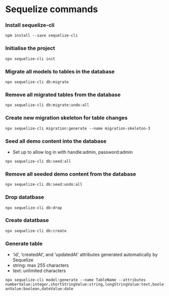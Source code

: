 # Sequelize commands

### Install sequelize-cli

`npm install --save sequelize-cli`

### Initialise the project

`npx sequelize-cli init`

### Migrate all models to tables in the database

`npx sequelize-cli db:migrate`

### Remove all migrated tables from the database

`npx sequelize-cli db:migrate:undo:all`

### Create new migration skeleton for table changes

`npx sequelize-cli migration:generate --name migration-skeleton-3`

### Seed all demo content into the database

-   Set up to allow log in with handle:admin, password:admin

`npx sequelize-cli db:seed:all`

### Remove all seeded demo content from the database

`npx sequelize-cli db:seed:undo:all`

### Drop datatbase

`npx sequelize-cli db:drop`

### Create datatbase

`npx sequelize-cli db:create`

### Generate table

-   ‘id’, ‘createdAt’, and ‘updatedAt’ attributes generated automatically by Sequelize
-   string: max 255 characters
-   text: unlimited characters

`npx sequelize-cli model:generate --name TableName --attributes numberValue:integer,shortStringValue:string,longStringValue:text,booleanValue:boolean,dateValue:date`
